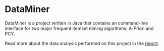 # DataMiner
 DataMiner is a project written in Java that contains an command-line interface for two major frequent itemset mining algorithms: A-Priori and PCY.
 
 Read more about the data analysis performed on this project in the [report](https://github.com/joeghaname/DataMiner "report").
